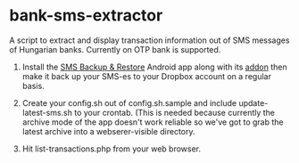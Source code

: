 bank-sms-extractor
==================

A script to extract and display transaction information out of SMS messages of Hungarian banks.  Currently on OTP bank is supported.

1) Install the [SMS Backup & Restore](https://play.google.com/store/apps/details?id=com.riteshsahu.SMSBackupRestore) Android app along with its [addon](https://play.google.com/store/apps/details?id=com.riteshsahu.SMSBackupRestoreNetworkAddon) then make it back up your SMS-es to your Dropbox account on a regular basis.

2) Create your config.sh out of config.sh.sample and include update-latest-sms.sh to your crontab.  (This is needed because currently the archive mode of the app doesn't work reliable so we've got to grab the latest archive into a webserer-visible directory.

3) Hit list-transactions.php from your web browser.
